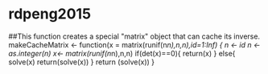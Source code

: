 # rdpeng2015
##This function creates a special "matrix" object that can cache its inverse.
makeCacheMatrix <- function(x = matrix(runif(n*n),n,n),id=1:Inf) {
  n <- id
  n <- as.integer(n)
  x<- matrix(runif(n*n),n,n)
  if(det(x)==0){
    return(x)
  }
  else{
    solve(x)
    return(solve(x))
  }
  return (solve(x))
}
